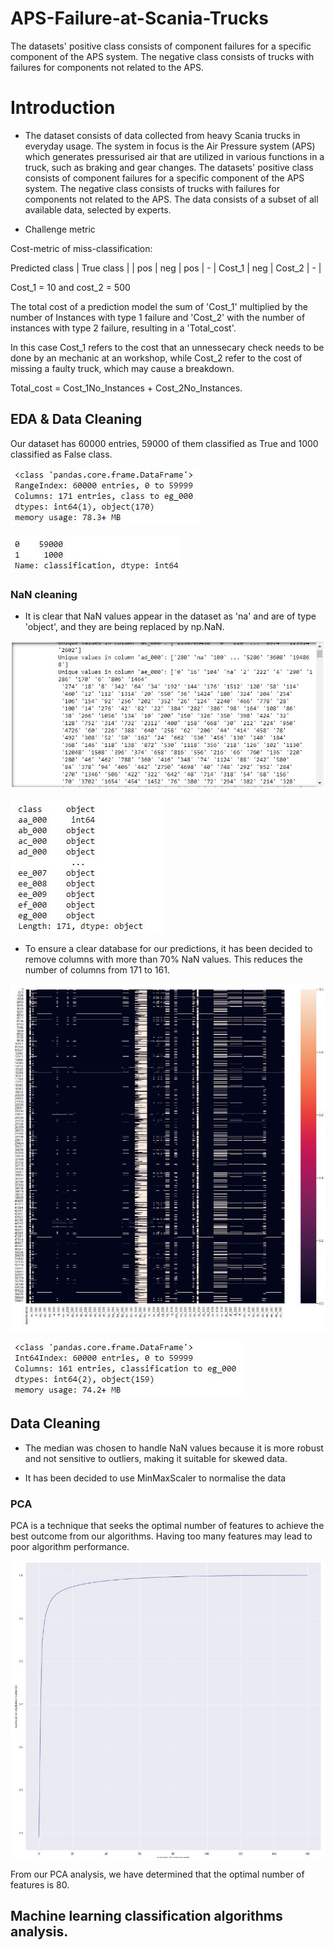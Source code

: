 # APS-Failure-at-Scania-Trucks

The datasets' positive class consists of component failures for a specific component of the APS system. The negative class consists of trucks with failures for components not related to the APS.

# Introduction

- The dataset consists of data collected from heavy Scania trucks in everyday usage. The system in focus is the Air Pressure system (APS) which generates pressurised air that are utilized in various functions in a truck, such as braking and gear changes. The datasets' positive class consists of component failures for a specific component of the APS system. The negative class consists of trucks with failures for components not related to the APS. The data consists of a subset of all available data, selected by experts.

- Challenge metric

Cost-metric of miss-classification:

Predicted class | True class | | pos | neg | pos | - | Cost_1 | neg | Cost_2 | - |

Cost_1 = 10 and cost_2 = 500

The total cost of a prediction model the sum of 'Cost_1' multiplied by the number of Instances with type 1 failure and 'Cost_2' with the number of instances with type 2 failure, resulting in a 'Total_cost'.

In this case Cost_1 refers to the cost that an unnessecary check needs to be done by an mechanic at an workshop, while Cost_2 refer to the cost of missing a faulty truck, which may cause a breakdown.

Total_cost = Cost_1No_Instances + Cost_2No_Instances.

## EDA & Data Cleaning

Our dataset has 60000 entries, 59000 of them classified as True and 1000 classified as False class. 

![image](https://github.com/EduardoJMatosRomero/DataPrepCA1/blob/main/Images/Capture3.JPG)

![image](https://github.com/EduardoJMatosRomero/DataPrepCA1/blob/main/Images/Capture4.JPG)

### NaN cleaning

- It is clear that NaN values appear in the dataset as 'na' and are of type 'object', and they are being replaced by np.NaN.

![image](https://github.com/EduardoJMatosRomero/DataPrepCA1/blob/main/Images/Capture1.JPG)

![image](https://github.com/EduardoJMatosRomero/DataPrepCA1/blob/main/Images/Capture2.JPG)

- To ensure a clear database for our predictions, it has been decided to remove columns with more than 70% NaN values. This reduces the number of columns from 171 to 161.
 
![image](https://github.com/EduardoJMatosRomero/DataPrepCA1/blob/main/Images/Capture6.JPG)

![image](https://github.com/EduardoJMatosRomero/DataPrepCA1/blob/main/Images/Capture5.JPG)

## Data Cleaning

- The median was chosen to handle NaN values because it is more robust and not sensitive to outliers, making it suitable for skewed data.

- It has been decided to use MinMaxScaler to normalise the data

### PCA

PCA is a technique that seeks the optimal number of features to achieve the best outcome from our algorithms. Having too many features may lead to poor algorithm performance.

![image](https://github.com/EduardoJMatosRomero/DataPrepCA1/blob/main/Images/Capture7.JPG)

From our PCA analysis, we have determined that the optimal number of features is 80.

## Machine learning classification algorithms analysis.


